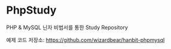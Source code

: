 # PhpStudy

PHP & MySQL 닌자 비법서를 통한 Study Repository

예제 코드 저장소: https://github.com/wizardbear/hanbit-phpmysql
